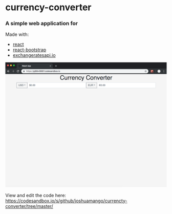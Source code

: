 # currency-converter

### A simple web application for 

Made with:

  * [react](https://github.com/facebook/react)
  * [react-bootstrap](https://github.com/react-bootstrap/react-bootstrap)
  * [exchangeratesapi.io](https://github.com/exchangeratesapi/exchangeratesapi)
  
![Image](screenshot.png)
  
View and edit the code here: https://codesandbox.io/s/github/joshuamango/currencty-converter/tree/master/

